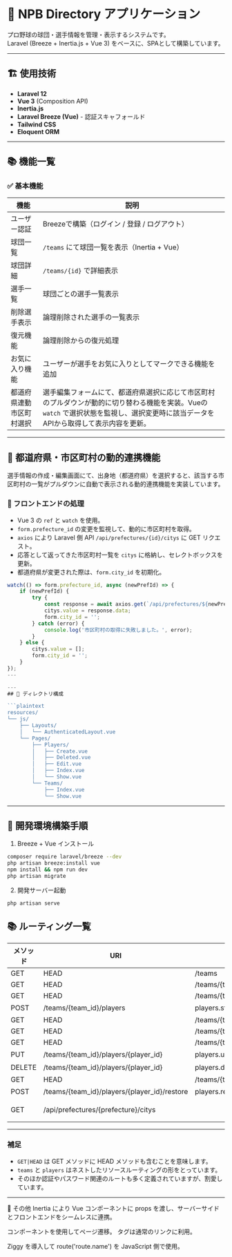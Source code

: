 # 📘 NPB Directory アプリケーション

プロ野球の球団・選手情報を管理・表示するシステムです。  
Laravel (Breeze + Inertia.js + Vue 3) をベースに、SPAとして構築しています。

---

## 🏗️ 使用技術

- **Laravel 12**
- **Vue 3** (Composition API)
- **Inertia.js**
- **Laravel Breeze (Vue)** - 認証スキャフォールド
- **Tailwind CSS**
- **Eloquent ORM**

---

## 📚 機能一覧

### ✅ 基本機能

| 機能 | 説明 |
|------|------|
| ユーザー認証 | Breezeで構築（ログイン / 登録 / ログアウト） |
| 球団一覧 | `/teams` にて球団一覧を表示（Inertia + Vue） |
| 球団詳細 | `/teams/{id}` で詳細表示 |
| 選手一覧 | 球団ごとの選手一覧表示 |
| 削除選手表示 | 論理削除された選手の一覧表示 |
| 復元機能 | 論理削除からの復元処理 |
| お気に入り機能 | ユーザーが選手をお気に入りとしてマークできる機能を追加 |
| 都道府県連動市区町村選択 | 選手編集フォームにて、都道府県選択に応じて市区町村のプルダウンが動的に切り替わる機能を実装。Vueの `watch` で選択状態を監視し、選択変更時に該当データをAPIから取得して表示内容を更新。 |

---

## 🔄 都道府県・市区町村の動的連携機能

選手情報の作成・編集画面にて、出身地（都道府県）を選択すると、該当する市区町村の一覧がプルダウンに自動で表示される動的連携機能を実装しています。

### 🧩 フロントエンドの処理

- Vue 3 の `ref` と `watch` を使用。
- `form.prefecture_id` の変更を監視して、動的に市区町村を取得。
- `axios` により Laravel 側 API `/api/prefectures/{id}/citys` に GET リクエスト。
- 応答として返ってきた市区町村一覧を `citys` に格納し、セレクトボックスを更新。
- 都道府県が変更された際は、`form.city_id` を初期化。

```js
watch(() => form.prefecture_id, async (newPrefId) => {
    if (newPrefId) {
        try {
            const response = await axios.get(`/api/prefectures/${newPrefId}/citys`);
            citys.value = response.data;
            form.city_id = '';
        } catch (error) {
            console.log('市区町村の取得に失敗しました。', error);
        }
    } else {
        citys.value = [];
        form.city_id = '';
    }
});
---

---
## 📁 ディレクトリ構成

```plaintext
resources/
└── js/
    ├── Layouts/
    │   └── AuthenticatedLayout.vue
    └── Pages/
        ├── Players/
        │   ├── Create.vue
        │   ├── Deleted.vue
        │   ├── Edit.vue
        │   ├── Index.vue
        │   └── Show.vue
        └── Teams/
            ├── Index.vue
            └── Show.vue
```

---

## 🚀 開発環境構築手順

1. Breeze + Vue インストール

```bash
composer require laravel/breeze --dev
php artisan breeze:install vue
npm install && npm run dev
php artisan migrate
```

2. 開発サーバー起動

```bash
php artisan serve
```


## 📚 ルーティング一覧

| メソッド     | URI                                               | 名前                         | コントローラー・アクション                      | 用途                      |
|--------------|---------------------------------------------------|------------------------------|-------------------------------------------------|---------------------------|
| GET|HEAD     | /teams                                            | teams.index                  | MTeamController@index                            | チーム一覧表示             |
| GET|HEAD     | /teams/{team_id}                                  | teams.show                   | MTeamController@show                             | チーム詳細表示             |
| GET|HEAD     | /teams/{team_id}/players                          | players.index                | TPlayerController@index                          | 選手一覧表示               |
| POST         | /teams/{team_id}/players                          | players.store                | TPlayerController@store                          | 選手登録                   |
| GET|HEAD     | /teams/{team_id}/players/create                   | players.create               | TPlayerController@create                         | 選手作成画面               |
| GET|HEAD     | /teams/{team_id}/players/deleted                  | players.deleted              | TPlayerController@deleted                        | 削除済み選手一覧           |
| GET|HEAD     | /teams/{team_id}/players/{player_id}              | players.show                 | TPlayerController@show                           | 選手詳細表示               |
| PUT          | /teams/{team_id}/players/{player_id}              | players.update               | TPlayerController@update                         | 選手情報更新               |
| DELETE       | /teams/{team_id}/players/{player_id}              | players.destroy              | TPlayerController@destroy                        | 選手削除                   |
| GET|HEAD     | /teams/{team_id}/players/{player_id}/edit         | players.edit                 | TPlayerController@edit                           | 選手編集画面               |
| POST         | /teams/{team_id}/players/{player_id}/restore      | players.restore              | TPlayerController@restore                        | 削除済み選手の復元         |
| GET  | /api/prefectures/{prefecture}/citys |  | MCityController@getByPrefecture | 指定都道府県の市区町村一覧を取得 |

---

### 補足

- `GET|HEAD` は GET メソッドに HEAD メソッドも含むことを意味します。
- `teams` と `players` はネストしたリソースルーティングの形をとっています。
- そのほか認証やパスワード関連のルートも多く定義されていますが、割愛しています。

---


📝 その他
Inertia により Vue コンポーネントに props を渡し、サーバーサイドとフロントエンドをシームレスに連携。

<Link> コンポーネントを使用してページ遷移。<a> タグは通常のリンクに利用。

Ziggy を導入して route('route.name') を JavaScript 側で使用。
